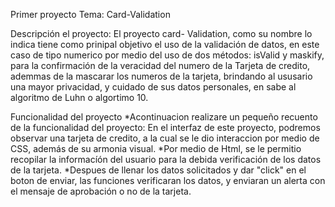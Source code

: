 Primer proyecto 
Tema: Card-Validation 

Descripción el proyecto:
El proyecto card- Validation, como su nombre lo indica tiene como prinipal objetivo el uso de la validación
de datos, en este caso de tipo numerico por medio del uso de dos métodos: isValid y maskify, para la 
confirmación de la veracidad del numero de la Tarjeta de credito, ademmas de la mascarar los numeros de la 
tarjeta, brindando al ususario una mayor privacidad, y cuidado de sus datos personales, en sabe al algoritmo de Luhn o algortimo 10. 

Funcionalidad del proyecto 
*Acontinuacion realizare un pequeño recuento de la funcionalidad del proyecto: 
En el interfaz de este proyecto, podremos observar una tarjeta de credito, a la cual se le dio interaccion por 
medio de CSS, además de su armonia visual. 
*Por medio de Html, se le permitio recopilar la informacíón del usuario para la debida verificación de los datos  de la tarjeta. 
*Despues de llenar los datos solicitados y dar "click" en el boton de enviar, las funciones verificaran los datos, y enviaran un alerta con el mensaje de aprobación o no de la tarjeta. 
